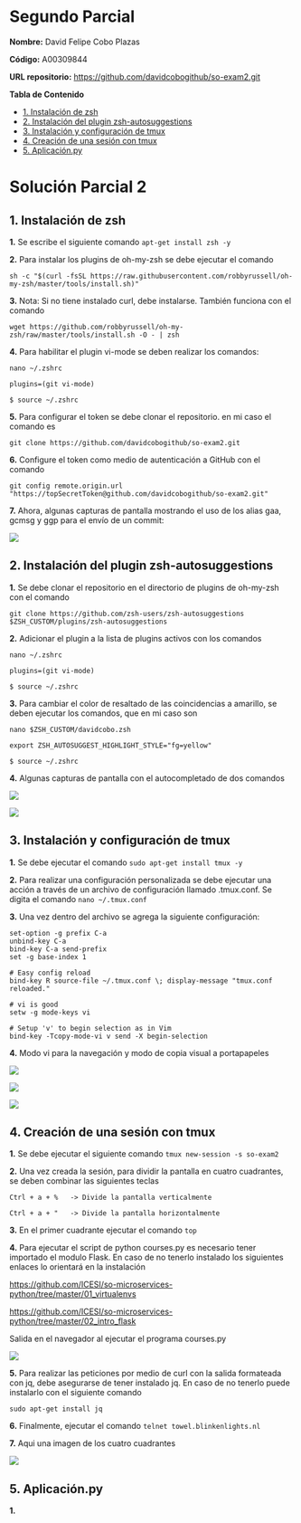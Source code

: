 # Segundo Parcial
 
**Nombre:** David Felipe Cobo Plazas

**Código:** A00309844

**URL repositorio:** https://github.com/davidcobogithub/so-exam2.git 

**Tabla de Contenido**

  - [1. Instalación de zsh](#1.-Instalación-de-zsh)
  - [2. Instalación del plugin zsh-autosuggestions](#2.-Instalación-del-plugin-zsh-autosuggestions)
  - [3. Instalación y configuración de tmux](#3.-Instalación-y-configuración-de-tmux)
  - [4. Creación de una sesión con tmux](#4.-Creación-de-una-sesión-con-tmux)
  - [5. Aplicación.py](#5.-Aplicación.py)
 
# Solución Parcial 2

##  1. Instalación de zsh

**1.** Se escribe el siguiente comando ```apt-get install zsh -y```

**2.** Para instalar los plugins de oh-my-zsh se debe ejecutar el comando 

```
sh -c "$(curl -fsSL https://raw.githubusercontent.com/robbyrussell/oh-my-zsh/master/tools/install.sh)"
```

**3.** Nota: Si no tiene instalado curl, debe instalarse. También funciona con el comando 

```
wget https://github.com/robbyrussell/oh-my-zsh/raw/master/tools/install.sh -O - | zsh
```

**4.** Para habilitar el plugin vi-mode se deben realizar los comandos: 

```
nano ~/.zshrc
```

```
plugins=(git vi-mode)
```

```
$ source ~/.zshrc
```

**5.** Para configurar el token se debe clonar el repositorio. en mi caso el comando es 

```
git clone https://github.com/davidcobogithub/so-exam2.git
```

**6.** Configure el token como medio de autenticación a GitHub con el comando 

```
git config remote.origin.url "https://topSecretToken@github.com/davidcobogithub/so-exam2.git"
```

**7.** Ahora, algunas capturas de pantalla mostrando el uso de los alias gaa, gcmsg y ggp para el envío de un commit:

![](imagenes/d3.jpg)

##  2. Instalación del plugin zsh-autosuggestions

**1.** Se debe clonar el repositorio en el directorio de plugins de oh-my-zsh con el comando

```
git clone https://github.com/zsh-users/zsh-autosuggestions $ZSH_CUSTOM/plugins/zsh-autosuggestions
```

**2.** Adicionar el plugin a la lista de plugins activos con los comandos

```
nano ~/.zshrc
```

```
plugins=(git vi-mode)
```

```
$ source ~/.zshrc
```

**3.** Para cambiar el color de resaltado de las coincidencias a amarillo, se deben ejecutar los comandos, que en mi caso son

```
nano $ZSH_CUSTOM/davidcobo.zsh
```

```
export ZSH_AUTOSUGGEST_HIGHLIGHT_STYLE="fg=yellow"
```

```
$ source ~/.zshrc
```

**4.** Algunas capturas de pantalla con el autocompletado de dos comandos

![](imagenes/1.jpg)

![](imagenes/2.jpg)

##  3. Instalación y configuración de tmux

**1.** Se debe ejecutar el comando ```sudo apt-get install tmux -y```

**2.** Para realizar una configuración personalizada se debe ejecutar una acción a través de un archivo de configuración llamado .tmux.conf. Se digita el comando ``` nano ~/.tmux.conf ```

**3.** Una vez dentro del archivo se agrega la siguiente configuración:

```
set-option -g prefix C-a
unbind-key C-a
bind-key C-a send-prefix
set -g base-index 1

# Easy config reload
bind-key R source-file ~/.tmux.conf \; display-message "tmux.conf reloaded."

# vi is good
setw -g mode-keys vi

# Setup 'v' to begin selection as in Vim
bind-key -Tcopy-mode-vi v send -X begin-selection
```

**4.** Modo vi para la navegación y modo de copia visual a portapapeles

![](imagenes/d4.jpg)

![](imagenes/d5.jpg)

![](imagenes/d6.jpg)

##  4. Creación de una sesión con tmux 

**1.** Se debe ejecutar el siguiente comando ``` tmux new-session -s so-exam2 ```

**2.** Una vez creada la sesión, para dividir la pantalla en cuatro cuadrantes, se deben combinar las siguientes teclas

```
Ctrl + a + %   -> Divide la pantalla verticalmente
```

```
Ctrl + a + "   -> Divide la pantalla horizontalmente
```

**3.** En el primer cuadrante ejecutar el comando ``` top ```

**4.** Para ejecutar el script de python courses.py es necesario tener importado el modulo Flask. En caso de no tenerlo instalado los siguientes enlaces lo orientará en la instalación

https://github.com/ICESI/so-microservices-python/tree/master/01_virtualenvs

https://github.com/ICESI/so-microservices-python/tree/master/02_intro_flask

Salida en el navegador al ejecutar el programa courses.py

![](imagenes/d7.jpg)

**5.** Para realizar las peticiones por medio de curl con la salida formateada con jq, debe asegurarse de tener instalado jq. En caso de no tenerlo puede instalarlo con el siguiente comando

```
sudo apt-get install jq
```

**6.** Finalmente, ejecutar el comando ``` telnet towel.blinkenlights.nl ```

**7.** Aqui una imagen de los cuatro cuadrantes

![](imagenes/d8.jpg)

##  5. Aplicación.py

**1.** 
